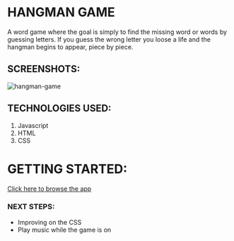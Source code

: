 # HANGMAN GAME
 A word game where the goal is simply to find the missing word or words by guessing letters. If you guess the wrong letter you loose a life and the hangman begins to appear, piece by piece.

## SCREENSHOTS:
![hangman-game](https://imgur.com/7SR20z7)


## TECHNOLOGIES USED: 
1. Javascript
2. HTML
3. CSS

# GETTING STARTED:  
[Click here to browse the app]()

### NEXT STEPS: 
* Improving on the CSS 
* Play music while the game is on